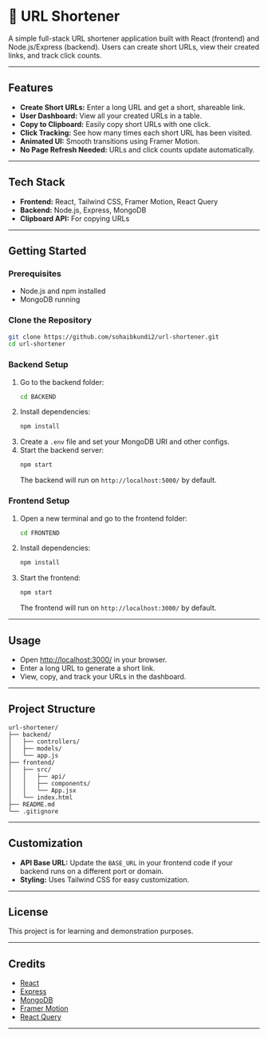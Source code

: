 # 🔗 URL Shortener

A simple full-stack URL shortener application built with React (frontend) and Node.js/Express (backend). Users can create short URLs, view their created links, and track click counts.

---

## Features

- **Create Short URLs:** Enter a long URL and get a short, shareable link.
- **User Dashboard:** View all your created URLs in a table.
- **Copy to Clipboard:** Easily copy short URLs with one click.
- **Click Tracking:** See how many times each short URL has been visited.
- **Animated UI:** Smooth transitions using Framer Motion.
- **No Page Refresh Needed:** URLs and click counts update automatically.

---

## Tech Stack

- **Frontend:** React, Tailwind CSS, Framer Motion, React Query
- **Backend:** Node.js, Express, MongoDB 
- **Clipboard API:** For copying URLs

---

## Getting Started

### Prerequisites

- Node.js and npm installed
- MongoDB running 

### Clone the Repository

```bash
git clone https://github.com/sohaibkundi2/url-shortener.git
cd url-shortener
```

### Backend Setup

1. Go to the backend folder:
    ```bash
    cd BACKEND
    ```
2. Install dependencies:
    ```bash
    npm install
    ```
3. Create a `.env` file and set your MongoDB URI and other configs.
4. Start the backend server:
    ```bash
    npm start
    ```
    The backend will run on `http://localhost:5000/` by default.

### Frontend Setup

1. Open a new terminal and go to the frontend folder:
    ```bash
    cd FRONTEND
    ```
2. Install dependencies:
    ```bash
    npm install
    ```
3. Start the frontend:
    ```bash
    npm start
    ```
    The frontend will run on `http://localhost:3000/` by default.

---

## Usage

- Open [http://localhost:3000/](http://localhost:3000/) in your browser.
- Enter a long URL to generate a short link.
- View, copy, and track your URLs in the dashboard.

---

## Project Structure

```
url-shortener/
├── backend/
│   ├── controllers/
│   ├── models/
│   └── app.js
├── frontend/
│   ├── src/
│   │   ├── api/
│   │   ├── components/
│   │   └── App.jsx
│   └── index.html
├── README.md
└── .gitignore

```

---

## Customization

- **API Base URL:** Update the `BASE_URL` in your frontend code if your backend runs on a different port or domain.
- **Styling:** Uses Tailwind CSS for easy customization.

---

## License

This project is for learning and demonstration purposes.

---

## Credits

- [React](https://react.dev/)
- [Express](https://expressjs.com/)
- [MongoDB](https://www.mongodb.com/)
- [Framer Motion](https://www.framer.com/motion/)
- [React Query](https://tanstack.com/query/latest)

---